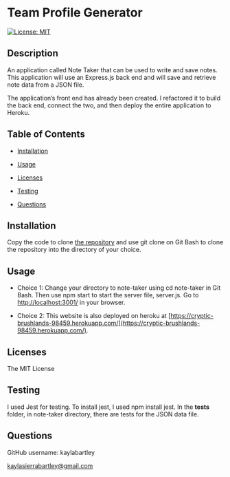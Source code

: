 # Team Profile Generator

[![License: MIT](https://img.shields.io/badge/License-MIT-yellow.svg)](https://opensource.org/licenses/MIT)

## Description 

An application called Note Taker that can be used to write and save notes. This application will use an Express.js back end and will save and retrieve note data from a JSON file.

The application’s front end has already been created. I refactored it  to build the back end, connect the two, and then deploy the entire application to Heroku.


## Table of Contents 

* [Installation](#installation)
* [Usage](#usage)
* [Licenses](#licenses)

* [Testing](#testing)
* [Questions](#questions)


## Installation

Copy the code to clone [the repository](https://github.com/kaylabartley/note-taker) and use git clone on Git Bash to clone the repository into the directory of your choice.


## Usage 

* Choice 1: Change your directory to note-taker using cd note-taker in Git Bash. Then use npm start to start the server file, server.js. Go to [http://localhost:3001/](http://localhost:3001/) in your browser.

* Choice 2: This website is also deployed on heroku at [https://cryptic-brushlands-98459.herokuapp.com/](https://cryptic-brushlands-98459.herokuapp.com/). 

## Licenses

The MIT License

## Testing

I used Jest for testing. To install jest, I used npm install jest. In the __tests__ folder, in note-taker directory, there are tests for the JSON data file. 

## Questions

GitHub username: kaylabartley

kaylasierrabartley@gmail.com

    
